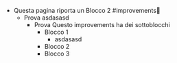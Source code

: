 - Questa pagina riporta un Blocco 2 #improvements💪
	- Prova asdasasd
		- Prova Questo improvements ha dei sottoblocchi
			- Blocco 1
				- asdasasd
			- Blocco 2
			- Blocco 3